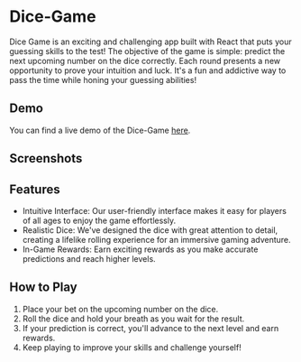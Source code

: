 # Dice-Game
Dice Game is an exciting and challenging app built with React that puts your guessing skills to the test! The objective of the game is simple: predict the next upcoming number on the dice correctly. Each round presents a new opportunity to prove your intuition and luck. It's a fun and addictive way to pass the time while honing your guessing abilities!

## Demo

You can find a live demo of the Dice-Game [here](https://divyanshu-dice-game.web.app/).

## Screenshots

## Features
- Intuitive Interface: Our user-friendly interface makes it easy for players of all ages to enjoy the game effortlessly.
- Realistic Dice: We've designed the dice with great attention to detail, creating a lifelike rolling experience for an immersive gaming adventure.
- In-Game Rewards: Earn exciting rewards as you make accurate predictions and reach higher levels.

## How to Play

1. Place your bet on the upcoming number on the dice.
2. Roll the dice and hold your breath as you wait for the result.
3. If your prediction is correct, you'll advance to the next level and earn rewards.
4. Keep playing to improve your skills and challenge yourself!
